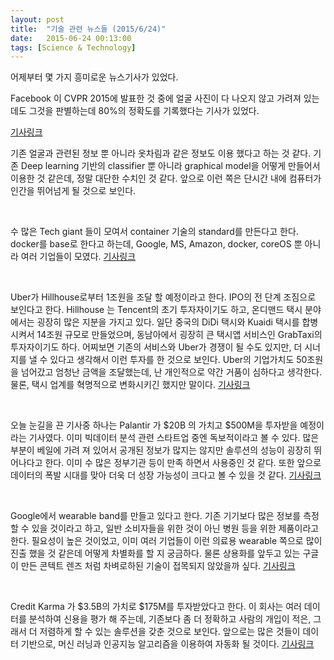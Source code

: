 ```yaml
---
layout: post
title:  "기술 관련 뉴스들 (2015/6/24)"
date:   2015-06-24 00:13:00
tags: [Science & Technology]
---
```


어제부터 몇 가지 흥미로운 뉴스기사가 있었다.

Facebook 이 CVPR 2015에 발표한 것 중에 얼굴 사진이 다 나오지 않고 가려져 있는데도 그것을 판별하는데 80%의 정확도를 기록했다는 기사가 있었다. 

[기사링크](http://www.newscientist.com/article/dn27761-facebook-can-recognise-you-in-photos-even-if-youre-not-looking.html)

기존 얼굴과 관련된 정보 뿐 아니라 옷차림과 같은 정보도 이용 했다고 하는 것 같다. 기존 Deep learning 기반의 classifier 뿐 아니라 graphical model을 어떻게 만들어서 이용한 것 같은데, 정말 대단한 수치인 것 같다. 앞으로 이런 쪽은 단시간 내에 컴퓨터가 인간을 뛰어넘게 될 것으로 보인다.

<br>

수 많은 Tech giant 들이 모여서 container 기술의 standard를 만든다고 한다. docker를 base로 한다고 하는데, Google, MS, Amazon, docker, coreOS 뿐 아니라 여러 기업들이 모였다. 
[기사링크](http://techcrunch.com/2015/06/22/docker-coreos-google-microsoft-amazon-and-others-agree-to-develop-common-container-standard)

<br>

Uber가 Hillhouse로부터 1조원을 조달 할 예정이라고 한다. IPO의 전 단계 조짐으로 보인다고 한다. Hillhouse 는 Tencent의 초기 투자자이기도 하고, 온디맨드 택시 분야에서는 굉장히 많은 지분을 가지고 있다. 일단 중국의 DiDi 택시와 Kuaidi 택시를 합병시켜서 14조원 규모로 만들었으며, 동남아에서 굉장히 큰 택시앱 서비스인 GrabTaxi의 투자자이기도 하다. 어찌보면 기존의 서비스와 Uber가 경쟁이 될 수도 있지만, 더 시너지를 낼 수 있다고 생각해서 이런 투자를 한 것으로 보인다. Uber의 기업가치도 50조원을 넘어갔고 엄청난 금액을 조달했는데, 난 개인적으로 약간 거품이 심하다고 생각한다. 물론, 택시 업계를 혁명적으로 변화시키긴 했지만 말이다.
[기사링크](http://www.wsj.com/articles/chinas-hillhouse-leads-1-billion-uber-investment-deal-1435023234)

<br>


오늘 눈길을 끈 기사중 하나는 Palantir 가 $20B 의 가치고 $500M을 투자받을 예정이라는 기사였다. 이미 빅데이터 분석 관련 스타트업 중엔 독보적이라고 볼 수 있다. 많은 부분이 베일에 가려 져 있어서 공개된 정보가 많지는 않지만 솔루션의 성능이 굉장히 뛰어나다고 한다. 이미 수 많은 정부기관 등이 만족 하면서 사용중인 것 같다. 또한 앞으로 데이터의 폭발 시대를 맞아 더욱 더 성장 가능성이 크다고 볼 수 있을 것 같다.
[기사링크](http://www.buzzfeed.com/williamalden/palantir-valued-at-20-billion-in-new-funding-round)

<br>

Google에서 wearable band를 만들고 있다고 한다. 기존 기기보다 많은 정보를 측정할 수 있을 것이라고 하고, 일반 소비자들을 위한 것이 아닌 병원 등을 위한 제품이라고 한다. 필요성이 높은 것이었고, 이미 여러 기업들이 이런 의료용 wearable 쪽으로 많이 진출 했을 것 같은데 어떻게 차별화를 할 지 궁금하다. 물론 상용화를 앞두고 있는 구글이 만든 콘텍트 렌즈 처럼 차벼로하된 기술이 접목되지 않았을까 싶다.
[기사링크](http://www.bloomberg.com/news/articles/2015-06-23/google-developing-health-tracking-wristband-for-health-research)

<br>

Credit Karma 가 $3.5B의 가치로 $175M를 투자받았다고 한다. 이 회사는 여러 데이터를 분석하여 신용을 평가 해 주는데, 기존보다 좀 더 정확하고 사람의 개입이 적은, 그래서 더 저렴하게 할 수 있는 솔루션을 갖춘 것으로 보인다. 
앞으로는 많은 것들이 데이터 기반으로, 머신 러닝과 인공지능 알고리즘을 이용하여 자동화 될 것이다.
[기사링크](http://techcrunch.com/2015/06/23/credit-karma-has-raised-175m-on-a-valuation-of-3-5b)



